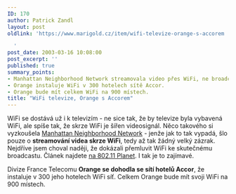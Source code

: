 ```yaml
---
ID: 170
author: Patrick Zandl
layout: post
oldlink: 'https://www.marigold.cz/item/wifi-televize-orange-s-accorem

  '
post_date: 2003-03-16 10:08:00
post_excerpt: ''
published: true
summary_points:
- Manhattan Neighborhood Network streamovala video přes WiFi, ne broadcast.
- Orange instaluje WiFi v 300 hotelech sítě Accor.
- Orange bude mít celkem WiFi na 900 místech.
title: "WiFi televize, Orange s Accorem"
---
```


<p>
WiFi se dostává už i k televizím - ne sice tak, že by televize byla vybavená WiFi, ale spíše tak, že skrze WiFi je šířen videosignál. Něco takového si vyzkoušela <A href="http://www.mnn.org/">Manhattan Neighborhood Network</A> - jenže jak to tak vypadá, šlo pouze o <STRONG>streamování videa skrze WiFi</STRONG>, tedy až tak žádný velký zázrak. Nejdříve jsem choval naději, že dokázali přemluvit WiFi ke skutečnému broadcastu. Článek najdete <A href="http://www.80211-planet.com/columns/article.php/2109911" target=_blank>na 802.11 Planet</A>. I tak je to zajímavé. </p>

<p>
Divize France Telecomu <STRONG>Orange se dohodla se sítí hotelů Accor</STRONG>, že instaluje v 300 jeho hotelech WiFi síť. Celkem Orange bude mít svoji WiFi na 900 místech. </p>

<p>
&#160;</p>